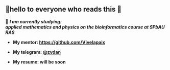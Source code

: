 ## 👋hello to everyone who reads this 👋

🌱 ***I am currently studying:<br> applied mathematics and physics on the bioinformatics course at SPbAU RAS***

- **My mentor: https://github.com/Vivelapaix**

- **My telegram: [@zvdan](https://t.me/zvdan)**

- **My resume: will be soon**
